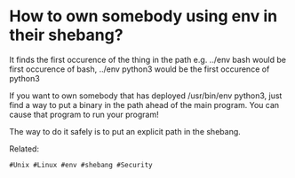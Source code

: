 # How to own somebody using env in their shebang?

It finds the first occurence of the thing in the path e.g. ../env bash would be first occurence of bash,
../env python3 would be the first occurence of python3

If you want to own somebody that has deployed /usr/bin/env python3, just find a way to put a binary in the path 
ahead of the main program.
You can cause that program to run your program!

The way to do it safely is to put an explicit path in the shebang.


Related:



    #Unix #Linux #env #shebang #Security

